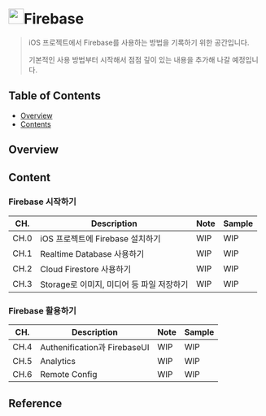 # <img src="https://www.gstatic.com/mobilesdk/160503_mobilesdk/logo/2x/firebase_28dp.png" width="30">Firebase
> iOS 프로젝트에서 Firebase를 사용하는 방법을 기록하기 위한 공간입니다.
>
> 기본적인 사용 방법부터 시작해서 점점 깊이 있는 내용을 추가해 나갈 예정입니다.

## Table of Contents

- [Overview](https://github.com/cskime/Firebase#overview)
- [Contents](https://github.com/cskime/Firebase#content)

## Overview

## Content

### Firebase 시작하기

| CH.  | Description                               | Note | Sample |
| ---- | ----------------------------------------- | ---- | ------ |
| CH.0 | iOS 프로젝트에 Firebase 설치하기          | WIP  | WIP    |
| CH.1 | Realtime Database 사용하기                | WIP  | WIP    |
| CH.2 | Cloud Firestore 사용하기                  | WIP  | WIP    |
| CH.3 | Storage로 이미지, 미디어 등 파일 저장하기 | WIP  | WIP    |

### Firebase 활용하기

| CH.  | Description                  | Note | Sample |
| ---- | ---------------------------- | ---- | ------ |
| CH.4 | Authenification과 FirebaseUI | WIP  | WIP    |
| CH.5 | Analytics                    | WIP  | WIP    |
| CH.6 | Remote Config                | WIP  | WIP    |

## Reference